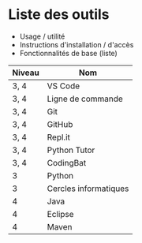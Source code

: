 # Liste des outils

* Usage / utilité
* Instructions d'installation / d'accès
* Fonctionnalités de base (liste)

Niveau | Nom
--- | ---
3, 4 | VS Code
3, 4 | Ligne de commande
3, 4 | Git
3, 4 | GitHub
3, 4 | Repl.it
3, 4 | Python Tutor
3, 4 | CodingBat
3 | Python
3 | Cercles informatiques
4 | Java
4 | Eclipse
4 | Maven
